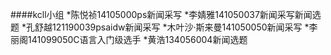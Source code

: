 ﻿####kcll小组
*陈悦祯14105000ps新闻采写
*李婧雅141050037新闻采写新闻选题
*孔舒越121190039psaidw新闻采写
*木叶沙·斯来曼141050050新闻采写
*李丽阁141099050C语言入门级选手
*黄浩134056004新闻选题